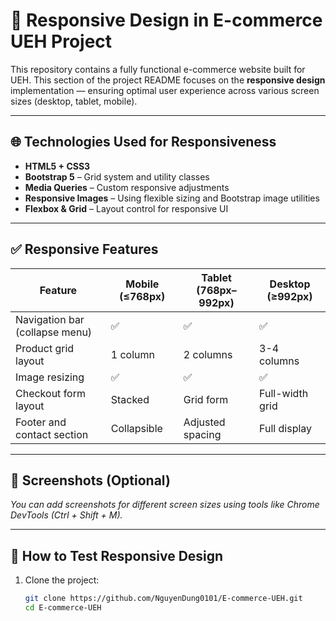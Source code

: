 # 📱 Responsive Design in E-commerce UEH Project

This repository contains a fully functional e-commerce website built for UEH. This section of the project README focuses on the **responsive design** implementation — ensuring optimal user experience across various screen sizes (desktop, tablet, mobile).

---

## 🌐 Technologies Used for Responsiveness

- **HTML5 + CSS3**
- **Bootstrap 5** – Grid system and utility classes
- **Media Queries** – Custom responsive adjustments
- **Responsive Images** – Using flexible sizing and Bootstrap image utilities
- **Flexbox & Grid** – Layout control for responsive UI

---

## ✅ Responsive Features

| Feature                         | Mobile (≤768px) | Tablet (768px–992px) | Desktop (≥992px) |
|---------------------------------|-----------------|----------------------|------------------|
| Navigation bar (collapse menu)  | ✅               | ✅                    | ✅                |
| Product grid layout             | 1 column        | 2 columns            | 3-4 columns      |
| Image resizing                  | ✅               | ✅                    | ✅                |
| Checkout form layout            | Stacked         | Grid form            | Full-width grid  |
| Footer and contact section      | Collapsible     | Adjusted spacing     | Full display     |

---

## 📸 Screenshots (Optional)

_You can add screenshots for different screen sizes using tools like Chrome DevTools (Ctrl + Shift + M)._

---

## 🧪 How to Test Responsive Design

1. Clone the project:
   ```bash
   git clone https://github.com/NguyenDung0101/E-commerce-UEH.git
   cd E-commerce-UEH
